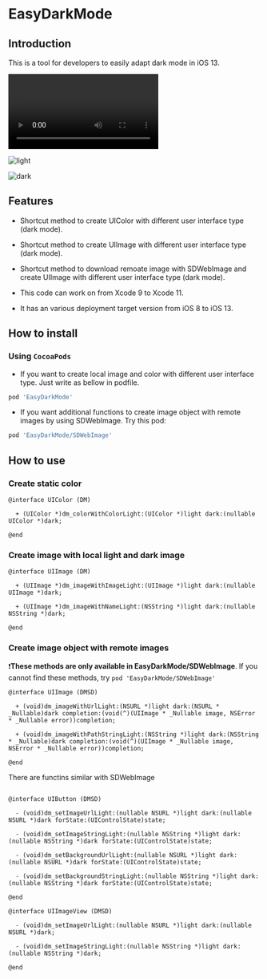 # EasyDarkMode

## Introduction

This is a tool for developers to easily adapt dark mode in iOS 13.

![video](https://raw.githubusercontent.com/Elenionl/EasyDarkMode/master/Sample/demo.mov?token=AD5OKW6SDH6NR7ZNXDIYRDK5MKS7U)

![light](https://github.com/Elenionl/EasyDarkMode/blob/master/Sample/image_light.png?raw=true)

![dark](https://github.com/Elenionl/EasyDarkMode/blob/master/Sample/image_dark.png?raw=true)

## Features

* Shortcut method to create UIColor with different user interface type (dark mode).

* Shortcut method to create UIImage with different user interface type (dark mode).

* Shortcut method to download remoate image with SDWebImage and create UIImage with different user interface type (dark mode).

* This code can work on from Xcode 9 to Xcode 11.

* It has an various deployment target version from iOS 8 to iOS 13.

## How to install

### Using `CocoaPods`

* If you want to create local image and color with different user interface type. Just write as bellow in podfile.

``` Ruby
pod 'EasyDarkMode'
```

* If you want additional functions to create image object with remote images by using SDWebImage. Try this pod:

``` Ruby
pod 'EasyDarkMode/SDWebImage'
```

## How to use

### Create static color

``` ObjC
@interface UIColor (DM)

  + (UIColor *)dm_colorWithColorLight:(UIColor *)light dark:(nullable UIColor *)dark;

@end
```

### Create image with local light and dark image

``` ObjC
@interface UIImage (DM)

  + (UIImage *)dm_imageWithImageLight:(UIImage *)light dark:(nullable UIImage *)dark;

  + (UIImage *)dm_imageWithNameLight:(NSString *)light dark:(nullable NSString *)dark;

@end
```

### Create image object with remote images

❗️**These methods are only available in EasyDarkMode/SDWebImage**. If you cannot find these methods, try `pod 'EasyDarkMode/SDWebImage'`

``` Objc
@interface UIImage (DMSD)

  + (void)dm_imageWithUrlLight:(NSURL *)light dark:(NSURL * _Nullable)dark completion:(void(^)(UIImage * _Nullable image, NSError * _Nullable error))completion;

  + (void)dm_imageWithPathStringLight:(NSString *)light dark:(NSString * _Nullable)dark completion:(void(^)(UIImage * _Nullable image, NSError * _Nullable error))completion;

@end
```

There are functins similar with SDWebImage

``` ObjC

@interface UIButton (DMSD)

  - (void)dm_setImageUrlLight:(nullable NSURL *)light dark:(nullable NSURL *)dark forState:(UIControlState)state;

  - (void)dm_setImageStringLight:(nullable NSString *)light dark:(nullable NSString *)dark forState:(UIControlState)state;

  - (void)dm_setBackgroundUrlLight:(nullable NSURL *)light dark:(nullable NSURL *)dark forState:(UIControlState)state;

  - (void)dm_setBackgroundStringLight:(nullable NSString *)light dark:(nullable NSString *)dark forState:(UIControlState)state;

@end

@interface UIImageView (DMSD)

  - (void)dm_setImageUrlLight:(nullable NSURL *)light dark:(nullable NSURL *)dark;

  - (void)dm_setImageStringLight:(nullable NSString *)light dark:(nullable NSString *)dark;

@end

```
